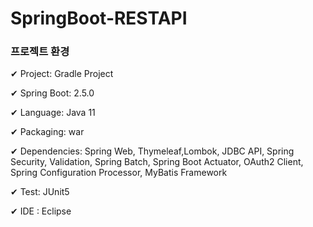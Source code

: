 # SpringBoot-RESTAPI

### 프로젝트 환경

✔ Project: Gradle Project

✔ Spring Boot: 2.5.0

✔ Language: Java 11

✔ Packaging: war

✔ Dependencies: Spring Web, Thymeleaf,Lombok, JDBC API, Spring Security, Validation, Spring Batch, Spring Boot Actuator, OAuth2 Client, Spring Configuration Processor, MyBatis Framework

✔ Test: JUnit5

✔ IDE : Eclipse 